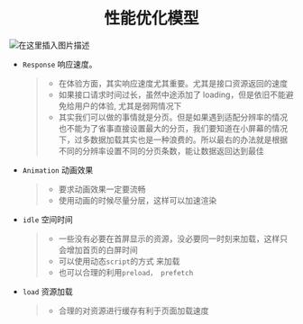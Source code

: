 <h1 align = "center">性能优化模型</h1>

![在这里插入图片描述](https://img-blog.csdnimg.cn/5123496228644d23aed2a3850f82e1c8.png)

- `Response` 响应速度。

  > - 在体验方面，其实响应速度尤其重要。尤其是接口资源返回的速度
  > - 如果接口请求时间过长，虽然中途添加了 loading，但是依旧不能避免给用户的体验, 尤其是弱网情况下
  > - 其实我们可以做的事情就是分页。但是如果遇到适配分辨率的情况也不能为了省事直接设置最大的分页，我们要知道在小屏幕的情况下，过多数据加载其实也是一种浪费的。所以最右的办法就是根据不同的分辨率设置不同的分页条数，能让数据返回达到最佳

- `Animation` 动画效果
  > - 要求动画效果一定要流畅
  > - 使用动画的时候尽量分层，这样可以加速渲染
- `idle` 空间时间
  > - 一些没有必要在首屏显示的资源，没必要同一时刻来加载，这样只会增加首页的白屏时间
  > - 可以使用动态`script`的方式 来加载
  > - 也可以合理的利用`preload， prefetch`
- `load` 资源加载
  > - 合理的对资源进行缓存有利于页面加载速度
